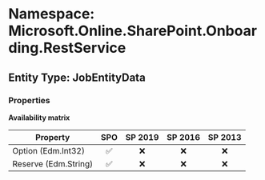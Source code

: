 # Namespace: Microsoft.Online.SharePoint.Onboarding.RestService

## Entity Type: JobEntityData

### Properties

**Availability matrix**

Property | SPO | SP 2019 | SP 2016 | SP 2013
----------|:---:|:-------:|:-------:|:-------:
Option (Edm.Int32) | ✅ | ❌ | ❌ | ❌
Reserve (Edm.String) | ✅ | ❌ | ❌ | ❌